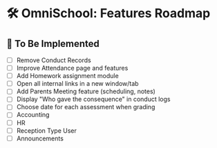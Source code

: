 # 🛠️ OmniSchool: Features Roadmap

## 🚧 To Be Implemented

- [ ] Remove Conduct Records
- [ ] Improve Attendance page and features
- [ ] Add Homework assignment module
- [ ] Open all internal links in a new window/tab
- [ ] Add Parents Meeting feature (scheduling, notes)
- [ ] Display "Who gave the consequence" in conduct logs
- [ ] Choose date for each assessment when grading
- [ ] Accounting
- [ ] HR
- [ ] Reception Type User
- [ ] Announcements